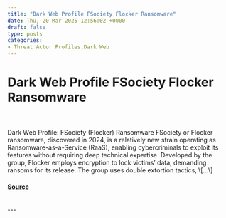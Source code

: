 ```yaml
---
title: "Dark Web Profile FSociety Flocker Ransomware"
date: Thu, 20 Mar 2025 12:56:02 +0000
draft: false
type: posts
categories: 
- Threat Actor Profiles,Dark Web
---
```

# Dark Web Profile FSociety Flocker Ransomware

<br/>

<br/>
Dark Web Profile: FSociety (Flocker) Ransomware FSociety or Flocker ransomware, discovered in 2024, is a relatively new strain operating as Ransomware-as-a-Service (RaaS), enabling cybercriminals to exploit its features without requiring deep technical expertise. Developed by the group, Flocker employs encryption to lock victims’ data, demanding ransoms for its release. The group uses double extortion tactics, \[…\]

#### [Source](https://socradar.io/dark-web-profile-fsociety-flocker-ransomware/)

<br/>
---
